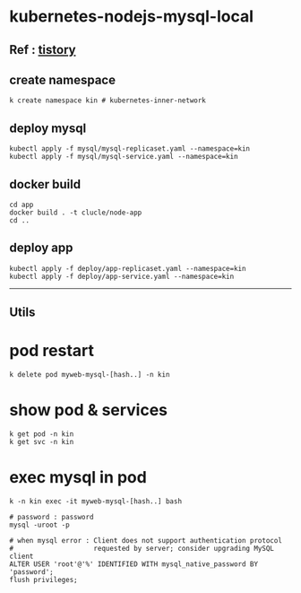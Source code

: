 # kubernetes-nodejs-mysql-local

## Ref : [tistory](https://codecollector.tistory.com/1337)

## create namespace
```
k create namespace kin # kubernetes-inner-network
```

## deploy mysql
```
kubectl apply -f mysql/mysql-replicaset.yaml --namespace=kin
kubectl apply -f mysql/mysql-service.yaml --namespace=kin
```

## docker build
```
cd app
docker build . -t clucle/node-app
cd ..
```

## deploy app
```
kubectl apply -f deploy/app-replicaset.yaml --namespace=kin
kubectl apply -f deploy/app-service.yaml --namespace=kin
```

---
## Utils

# pod restart
```
k delete pod myweb-mysql-[hash..] -n kin
```

# show pod & services
```
k get pod -n kin
k get svc -n kin
```

# exec mysql in pod
```
k -n kin exec -it myweb-mysql-[hash..] bash

# password : password
mysql -uroot -p

# when mysql error : Client does not support authentication protocol 
#                    requested by server; consider upgrading MySQL client
ALTER USER 'root'@'%' IDENTIFIED WITH mysql_native_password BY 'password';
flush privileges;
```

